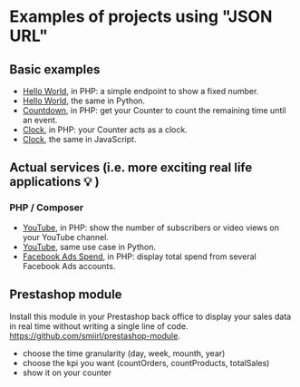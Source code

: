 # Examples of projects using "JSON URL" 

## Basic examples

- [Hello World](/samples/php/hello_world_json), in PHP: a simple endpoint to show a fixed number.
- [Hello World](/samples/python/hello_world), the same in Python.
- [Countdown](/samples/php/countdown), in PHP: get your Counter to count the remaining time until an event.
- [Clock](/samples/php/clock), in PHP: your Counter acts as a clock.
- [Clock](/samples/js/clock), the same in JavaScript.


## Actual services (i.e. more exciting real life applications 💡 )

### PHP / Composer
- [YouTube](/samples/php/youtube), in PHP: show the number of subscribers or video views on your YouTube channel. 
- [YouTube](/samples/python/youtube), same use case in Python.
- [Facebook Ads Spend](/samples/php/facebookAdsSpend), in PHP: display total spend from several Facebook Ads accounts.


## Prestashop module
Install this module in your Prestashop back office to display your sales data in real time without writing a single line of code.
https://github.com/smiirl/prestashop-module.
 - choose the time granularity (day, week, mounth, year)
 - choose the kpi you want (countOrders, countProducts, totalSales)
 - show it on your counter



